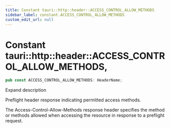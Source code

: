 ```yaml
---
title: Constant tauri::http::header::ACCESS_CONTROL_ALLOW_METHODS
sidebar_label: constant.ACCESS_CONTROL_ALLOW_METHODS
custom_edit_url: null
---
```


  # Constant tauri::http&#x3A;:header::ACCESS_CONTROL_ALLOW_METHODS,

```rs
pub const ACCESS_CONTROL_ALLOW_METHODS: HeaderName;
```

Expand description

Preflight header response indicating permitted access methods.

The Access-Control-Allow-Methods response header specifies the method or methods allowed when accessing the resource in response to a preflight request.
  